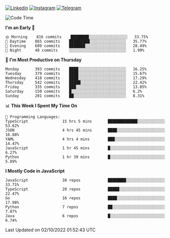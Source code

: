 [![Linkedin](https://img.shields.io/badge/-Archie-blue?style=flat-square&labelColor=gray&logo=Linkedin&logoColor=white&link=https://www.linkedin.com/in/archisdi)](https://www.linkedin.com/in/archisdi)
[![Instagram](https://img.shields.io/badge/-@archisdi-orange?style=flat-square&labelColor=gray&logo=Instagram&logoColor=white&link=https://www.instagram.com/archisdi)](https://www.instagram.com/archisdi)
[![Telegram](https://img.shields.io/badge/-aai-informational?style=flat-square&labelColor=gray&logo=telegram&logoColor=white&link=https://t.me/archisdi)](https://t.me/archisdi)

<!--START_SECTION:waka-->
![Code Time](http://img.shields.io/badge/Code%20Time-1%2C691%20hrs%2059%20mins-blue)

**I'm an Early 🐤** 

```text
🌞 Morning    816 commits    ████████░░░░░░░░░░░░░░░░░   33.75% 
🌆 Daytime    865 commits    █████████░░░░░░░░░░░░░░░░   35.77% 
🌃 Evening    689 commits    ███████░░░░░░░░░░░░░░░░░░   28.49% 
🌙 Night      48 commits     ░░░░░░░░░░░░░░░░░░░░░░░░░   1.99%

```
📅 **I'm Most Productive on Thursday** 

```text
Monday       393 commits    ████░░░░░░░░░░░░░░░░░░░░░   16.25% 
Tuesday      379 commits    ████░░░░░░░░░░░░░░░░░░░░░   15.67% 
Wednesday    418 commits    ████░░░░░░░░░░░░░░░░░░░░░   17.29% 
Thursday     542 commits    █████░░░░░░░░░░░░░░░░░░░░   22.42% 
Friday       335 commits    ███░░░░░░░░░░░░░░░░░░░░░░   13.85% 
Saturday     150 commits    █░░░░░░░░░░░░░░░░░░░░░░░░   6.2% 
Sunday       201 commits    ██░░░░░░░░░░░░░░░░░░░░░░░   8.31%

```


📊 **This Week I Spent My Time On** 

```text
💬 Programming Languages: 
TypeScript               15 hrs 5 mins       █████████████░░░░░░░░░░░░   53.62% 
JSON                     4 hrs 45 mins       ████░░░░░░░░░░░░░░░░░░░░░   16.88% 
YAML                     4 hrs 4 mins        ███░░░░░░░░░░░░░░░░░░░░░░   14.47% 
JavaScript               1 hr 45 mins        █░░░░░░░░░░░░░░░░░░░░░░░░   6.27% 
Python                   1 hr 39 mins        █░░░░░░░░░░░░░░░░░░░░░░░░   5.89%

```

**I Mostly Code in JavaScript** 

```text
JavaScript               30 repos            ████████░░░░░░░░░░░░░░░░░   33.71% 
TypeScript               20 repos            █████░░░░░░░░░░░░░░░░░░░░   22.47% 
Go                       16 repos            ████░░░░░░░░░░░░░░░░░░░░░   17.98% 
Python                   7 repos             ██░░░░░░░░░░░░░░░░░░░░░░░   7.87% 
Java                     6 repos             █░░░░░░░░░░░░░░░░░░░░░░░░   6.74%

```



 Last Updated on 02/10/2022 01:52:43 UTC
<!--END_SECTION:waka-->